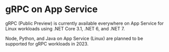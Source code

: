 # gRPC on App Service

gRPC (Public Preview) is currently available everywhere on App Service for Linux workloads using .NET Core 3.1, .NET 6, and .NET 7.

Node, Python, and Java on App Service (Linux) are planned to be supported for gRPC workloads in 2023.
